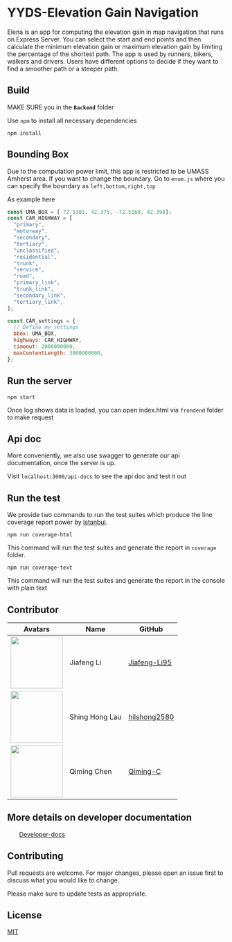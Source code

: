 # YYDS-Elevation Gain Navigation

Elena is an app for computing the elevation gain in map navigation that runs on Express Server. You can select the start and end points and then calculate the minimum elevation gain or maximum elevation gain by limiting the percentage of the shortest path. The app is used by runners, bikers, walkers and drivers. Users have different options to decide if they want to find a smoother path or a steeper path.

## Build

MAKE SURE you in the **`Backend`** folder

Use `npm` to install all necessary dependencies

```shell
npm install
```

## Bounding Box

Due to the computation power limit, this app is restricted to be UMASS Amherst area. If you want to change the boundary. Go to `enum.js` where you can specify the boundary as `left,bottom,right,top`

As example here

```javascript
const UMA_BOX = [-72.5381, 42.375, -72.5168, 42.398];
const CAR_HIGHWAY = [
  "primary",
  "motorway",
  "secondary",
  "tertiary",
  "unclassified",
  "residential",
  "trunk",
  "service",
  "road",
  "primary_link",
  "trunk_link",
  "secondary_link",
  "tertiary_link",
];

const CAR_settings = {
  // Define my settings
  bbox: UMA_BOX,
  highways: CAR_HIGHWAY,
  timeout: 2000000000,
  maxContentLength: 3000000000,
};
```

## Run the server

```shell
npm start
```

Once log shows data is loaded, you can open index.html via `frondend` folder to make request

## Api doc

More conveniently, we also use swagger to generate our api documentation, once the server is up.

Visit `localhost:3000/api-docs` to see the api doc and test it out

## Run the test

We provide two commands to run the test suites which produce the line coverage report power by [Istanbul](https://www.npmjs.com/package/nyc).

```
npm run coverage-html
```

This command will run the test suites and generate the report in `coverage` folder.

```
npm run coverage-text
```

This command will run the test suites and generate the report in the console with plain text

## Contributor

| Avatars                                                                                     | Name           | GitHub                                          |
| ------------------------------------------------------------------------------------------- | -------------- | ----------------------------------------------- |
| <img src="https://avatars.githubusercontent.com/u/70599965?v=4" width="120" height="120" /> | Jiafeng Li     | [Jiafeng-Li95](https://github.com/Jiafeng-Li95) |
| <img src="https://avatars.githubusercontent.com/u/63128458?v=4" width="120" height="120" /> | Shing Hong Lau | [hilshong2580](https://github.com/hilshong2580) |
| <img src="https://avatars.githubusercontent.com/u/49624964?v=4" width="120" height="120" /> | Qiming Chen    | [Qiming-C](https://github.com/Qiming-C)         |

## More details on developer documentation

&nbsp;&nbsp;&nbsp;&nbsp;&nbsp;&nbsp;&nbsp;[Developer-docs](/developer-doc.md)

## Contributing

Pull requests are welcome. For major changes, please open an issue first to discuss what you would like to change.

Please make sure to update tests as appropriate.

## License

[MIT](https://choosealicense.com/licenses/mit/)
